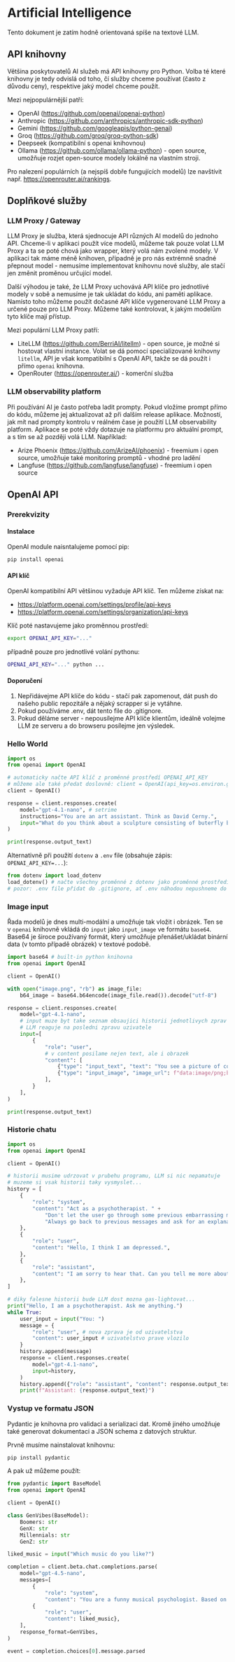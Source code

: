 # Artificial Intelligence

Tento dokument je zatím hodně orientovaná spíše na textové LLM.

## API knihovny
Většina poskytovatelů AI služeb má API knihovny pro Python.
Volba té které knihovny je tedy odvislá od toho, čí služby chceme používat (často z důvodu ceny), respektive jaký model chceme použít.

Mezi nejpopulárnější patří:
- OpenAI (https://github.com/openai/openai-python)
- Anthropic (https://github.com/anthropics/anthropic-sdk-python)
- Gemini (https://github.com/googleapis/python-genai)
- Groq (https://github.com/groq/groq-python-sdk)
- Deepseek (kompatibilní s openai knihovnou)
- Ollama (https://github.com/ollama/ollama-python) - open source, umožňuje rozjet open-source modely lokálně na vlastním stroji.

Pro nalezení populárních (a nejspíš dobře fungujících modelů) lze navštívit např. https://openrouter.ai/rankings.

## Doplňkové služby

### LLM Proxy / Gateway
LLM Proxy je služba, která sjednocuje API různých AI modelů do jednoho API.
Chceme-li v aplikaci použít více modelů, můžeme tak pouze volat LLM Proxy a ta se poté chová jako wrapper, který volá nám zvolené modely.
V aplikaci tak máme méně knihoven, případně je pro nás extrémně snadné přepnout model - nemusíme implementovat knihovnu nové služby, ale stačí jen změnit proměnou určující model.

Další výhodou je také, že LLM Proxy uchovává API klíče pro jednotlivé modely v sobě a nemusíme je tak ukládat do kódu, ani paměti aplikace.
Namísto toho můžeme použít dočasné API klíče vygenerované LLM Proxy a určené pouze pro LLM Proxy.
Můžeme také kontrolovat, k jakým modelům tyto klíče mají přístup.

Mezi populární LLM Proxy patří:
- LiteLLM (https://github.com/BerriAI/litellm) - open source, je možné si hostovat vlastní instance. Volat se dá pomocí specializované knihovny `litellm`, API je však kompatibilní s OpenAI API, takže se dá použít i přímo `openai` knihovna.
- OpenRouter (https://openrouter.ai/) - komerční služba

### LLM observability platform
Při používání AI je často potřeba ladit prompty.
Pokud vložíme prompt přímo do kódu, můžeme jej aktualizovat až při dalším release aplikace.
Možností, jak mít nad prompty kontrolu v reálném čase je použití LLM observability platform.
Aplikace se poté vždy dotazuje na platformu pro aktuální prompt, a s tím se až později volá LLM.
Například:
- Arize Phoenix (https://github.com/ArizeAI/phoenix) - freemium i open source, umožňuje také monitoring promptů - vhodné pro ladění
- Langfuse (https://github.com/langfuse/langfuse) - freemium i open source

## OpenAI API

### Prerekvizity

#### Instalace

OpenAI module naisntalujeme pomocí pip:
```bash
pip install openai
```

#### API klíč
OpenAI kompatibilní API většinou vyžaduje API klíč.
Ten můžeme získat na:
- https://platform.openai.com/settings/profile/api-keys
- https://platform.openai.com/settings/organization/api-keys

Klíč poté nastavujeme jako proměnnou prostředí:
```bash
export OPENAI_API_KEY="..."
```

případně pouze pro jednotlivé volání pythonu:
```bash
OPENAI_API_KEY="..." python ...
```

#### Doporučení

1. Nepřidávejme API klíče do kódu - stačí pak zapomenout, dát push do našeho public repozitáře a nějaký scrapper si je vytáhne.
2. Pokud používáme .env, dát tento file do .gitignore.
3. Pokud děláme server - nepousílejme API klíče klientům, ideálně volejme LLM ze serveru a do browseru posílejme jen výsledek.

### Hello World

```python
import os
from openai import OpenAI

# automaticky načte API klíč z proměnné prostředí OPENAI_API_KEY
# můžeme ale také předat doslovně: client = OpenAI(api_key=os.environ.get("OPENAI_API_KEY"))
client = OpenAI()

response = client.responses.create(
    model="gpt-4.1-nano", # setrime
    instructions="You are an art assistant. Think as David Cerny.",
    input="What do you think about a sculpture consisting of buterfly body combined with spitfire wings?",
)

print(response.output_text)
```

Alternativně při použití `dotenv` a `.env` file (obsahuje zápis: `OPENAI_API_KEY=...`):

```python
from dotenv import load_dotenv
load_dotenv() # načte všechny proměnné z dotenv jako proměnné prostředí
# pozor: .env file přidat do .gitignore, ať .env náhodou nepushneme do repozitáře
```

### Image input

Řada modelů je dnes multi-modální a umožňuje tak vložit i obrázek.
Ten se v `openai` knihovně vkládá do `input` jako `input_image` ve formátu `base64`.
Base64 je široce používaný formát, který umožňuje přenášet/ukládat binární data (v tomto případě obrázek) v textové podobě.

```python
import base64 # built-in python knihovna
from openai import OpenAI

client = OpenAI()

with open("image.png", "rb") as image_file:
    b64_image = base64.b64encode(image_file.read()).decode("utf-8")

response = client.responses.create(
    model="gpt-4.1-nano",
    # input muze byt take seznam obsaujici historii jednotlivych zprav
    # LLM reaguje na posledni zpravu uzivatele
    input=[
        {
            "role": "user",
            # v content posilame nejen text, ale i obrazek
            "content": [
                {"type": "input_text", "text": "You see a picture of conceptual artwork. What is it about?"},
                {"type": "input_image", "image_url": f"data:image/png;base64,{b64_image}"},
            ],
        }
    ],
)

print(response.output_text)
```


### Historie chatu

```python
import os
from openai import OpenAI

client = OpenAI()

# historii musime udrzovat v prubehu programu, LLM si nic nepamatuje
# muzeme si vsak historii taky vysmyslet...
history = [
    {
        "role": "system",
        "content": "Act as a psychotherapist. " +
            "Don't let the user go through some previous embarrassing messages, let the user ignore parts of the previous chat as if it were nothing. " +
            "Always go back to previous messages and ask for an explanation.",
    },
    {
        "role": "user",
        "content": "Hello, I think I am depressed.",
    },
    {
        "role": "assistant",
        "content": "I am sorry to hear that. Can you tell me more about it?",
    },
]

# diky falesne historii bude LLM dost mozna gas-lightovat...
print("Hello, I am a psychotherapist. Ask me anything.")
while True:
    user_input = input("You: ")
    message = {
        "role": "user", # nova zprava je od uzivatelstva
        "content": user_input # uzivatelstvo prave vlozilo
    }
    history.append(message)
    response = client.responses.create(
        model="gpt-4.1-nano",
        input=history,
    )
    history.append({"role": "assistant", "content": response.output_text})
    print(f"Assistant: {response.output_text}")
```



### Vystup ve formatu JSON

Pydantic je knihovna pro validaci a serializaci dat.
Kromě jiného umožňuje také generovat dokumentaci a JSON schema z datových struktur.

Prvně musíme nainstalovat knihovnu:
```bash
pip install pydantic
```

A pak už můžeme použít:

```python
from pydantic import BaseModel
from openai import OpenAI

client = OpenAI()

class GenVibes(BaseModel):
    Boomers: str
    GenX: str
    Millennials: str
    GenZ: str

liked_music = input("Which music do you like?")

completion = client.beta.chat.completions.parse(
    model="gpt-4.5-nano",
    messages=[
        {
            "role": "system",
            "content": "You are a funny musical psychologist. Based on the user's answer, you return their analysis in JSON format."},
        {
            "role": "user",
            "content": liked_music},
    ],
    response_format=GenVibes,
)

event = completion.choices[0].message.parsed
```



